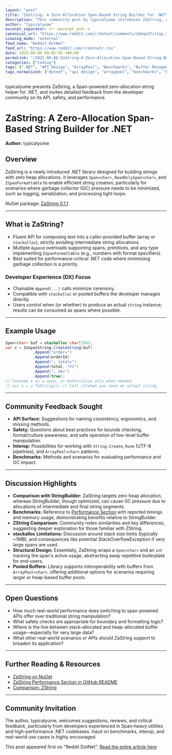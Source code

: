 ```yaml
---
layout: "post"
title: "ZaString: A Zero-Allocation Span-Based String Builder for .NET"
description: "This community post by typicalyume introduces ZaString, a newly released .NET library that focuses on building strings with zero heap allocations by leveraging Span, ReadOnlySpan, and ISpanFormattable. The author outlines the library's API, performance goals, practical usage scenarios, and its differentiation from other libraries like ZString and StringBuilder. Discussion covers technical design choices, API ergonomics, memory safety, interop opportunities, and performance considerations for garbage collection avoidance. Community feedback explores trade-offs, limitations (such as stackalloc size), and scenarios for high-performance .NET applications."
author: "typicalyume"
excerpt_separator: <!--excerpt_end-->
canonical_url: "https://www.reddit.com/r/dotnet/comments/1mkqa37/stop_allocating_strings_i_built_a_spanpowered/"
viewing_mode: "external"
feed_name: "Reddit DotNet"
feed_url: "https://www.reddit.com/r/dotnet/.rss"
date: 2025-08-08 09:05:50 +00:00
permalink: "/2025-08-08-ZaString-A-Zero-Allocation-Span-Based-String-Builder-for-NET.html"
categories: ["Coding"]
tags: [".NET", "API Design", "ArrayPool", "Benchmarks", "Buffer Management", "C#", "Coding", "Community", "Garbage Collection", "ISpanFormattable", "Logging", "NuGet", "Performance", "ReadOnlySpan", "Serialization", "Span", "Stackalloc", "StringBuilder", "ZaString", "Zero Allocation", "ZString"]
tags_normalized: ["dotnet", "api design", "arraypool", "benchmarks", "buffer management", "csharp", "coding", "community", "garbage collection", "ispanformattable", "logging", "nuget", "performance", "readonlyspan", "serialization", "span", "stackalloc", "stringbuilder", "zastring", "zero allocation", "zstring"]
---
```


typicalyume presents ZaString, a Span-powered zero-allocation string helper for .NET, and invites detailed feedback from the developer community on its API, safety, and performance.<!--excerpt_end-->

# ZaString: A Zero-Allocation Span-Based String Builder for .NET

**Author:** typicalyume

## Overview

ZaString is a newly introduced .NET library designed for building strings with zero heap allocations. It leverages `Span<char>`, `ReadOnlySpan<char>`, and `ISpanFormattable` to enable efficient string creation, particularly for scenarios where garbage collector (GC) pressure needs to be minimized, such as logging, serialization, and processing tight loops.

NuGet package: [ZaString 0.1.1](https://www.nuget.org/packages/ZaString/0.1.1)

---

## What is ZaString?

- Fluent API for composing text into a caller-provided buffer (array or `stackalloc`), strictly avoiding intermediate string allocations.
- Multiple `Append` overloads supporting spans, primitives, and any type implementing `ISpanFormattable` (e.g., numbers with format specifiers).
- Best suited for performance-critical .NET code where minimizing garbage collection is a priority.

### Developer Experience (DX) Focus

- Chainable `Append(...)` calls minimize ceremony.
- Compatible with `stackalloc` or pooled buffers the developer manages directly.
- Users control when (or whether) to produce an actual `string` instance; results can be consumed as spans where possible.

---

## Example Usage

```csharp
Span<char> buf = stackalloc char[256];
var z = ZaSpanString.CreateString(buf)
            .Append("order=")
            .Append(orderId)
            .Append("; total=")
            .Append(total, "F2")
            .Append("; ok=")
            .Append(true);
// Consume z as a span, or materialize only when needed
// var s = z.ToString(); // Call if/when you need an actual string
```

---

## Community Feedback Sought

- **API Surface:** Suggestions for naming consistency, ergonomics, and missing methods.
- **Safety:** Questions about best practices for bounds checking, format/culture awareness, and safe operation of low-level buffer manipulation.
- **Interop:** Possibilities for working with `String.Create`, `Rune` (UTF-8 pipelines), and `ArrayPool<char>` patterns.
- **Benchmarks:** Methods and scenarios for evaluating performance and GC impact.

---

## Discussion Highlights

- **Comparison with StringBuilder:** ZaString targets zero heap allocation, whereas StringBuilder, though optimized, can cause GC pressure due to allocations of intermediate and final string segments.
- **Benchmarks:** Reference to [Performance Section](https://github.com/CorentinGS/ZaString?tab=readme-ov-file#-performance) with reported timings and memory usage, demonstrating benefits relative to StringBuilder.
- **ZString Comparison:** Community notes similarities and key differences, suggesting deeper exploration for those familiar with ZString.
- **stackalloc Limitations:** Discussion around stack size limits (typically ~1MB), and consequences like potential StackOverflowException if very large spans are used.
- **Structural Design:** Essentially, ZaString wraps a `Span<char>` and an `int` tracking the span's active usage, abstracting away repetitive boilerplate for end-users.
- **Pooled Buffers:** Library supports interoperability with buffers from `ArrayPool<char>`, offering additional options for scenarios requiring larger or heap-based buffer pools.

---

## Open Questions

- How much real-world performance does switching to span-powered APIs offer over traditional string manipulation?
- What safety checks are appropriate for boundary and formatting logic?
- Where is the line between stack-allocated and heap-allocated buffer usage—especially for very large data?
- What other real-world scenarios or APIs should ZaString support to broaden its application?

---

## Further Reading & Resources

- [ZaString on NuGet](https://www.nuget.org/packages/ZaString/0.1.1)
- [ZaString Performance Section in GitHub README](https://github.com/CorentinGS/ZaString?tab=readme-ov-file#-performance)
- [Comparison: ZString](https://github.com/Cysharp/ZString)

---

## Community Invitation

The author, typicalyume, welcomes suggestions, reviews, and critical feedback, particularly from developers experienced in Span-heavy utilities and high-performance .NET codebases. Input on benchmarks, interop, and real-world use cases is highly encouraged.

This post appeared first on "Reddit DotNet". [Read the entire article here](https://www.reddit.com/r/dotnet/comments/1mkqa37/stop_allocating_strings_i_built_a_spanpowered/)
